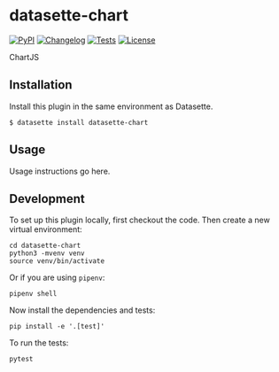 # datasette-chart

[![PyPI](https://img.shields.io/pypi/v/datasette-chart.svg)](https://pypi.org/project/datasette-chart/)
[![Changelog](https://img.shields.io/github/v/release/katrinrodkina/datasette-chart?include_prereleases&label=changelog)](https://github.com/katrinrodkina/datasette-chart/releases)
[![Tests](https://github.com/katrinrodkina/datasette-chart/workflows/Test/badge.svg)](https://github.com/katrinrodkina/datasette-chart/actions?query=workflow%3ATest)
[![License](https://img.shields.io/badge/license-Apache%202.0-blue.svg)](https://github.com/katrinrodkina/datasette-chart/blob/main/LICENSE)

ChartJS

## Installation

Install this plugin in the same environment as Datasette.

    $ datasette install datasette-chart

## Usage

Usage instructions go here.

## Development

To set up this plugin locally, first checkout the code. Then create a new virtual environment:

    cd datasette-chart
    python3 -mvenv venv
    source venv/bin/activate

Or if you are using `pipenv`:

    pipenv shell

Now install the dependencies and tests:

    pip install -e '.[test]'

To run the tests:

    pytest

